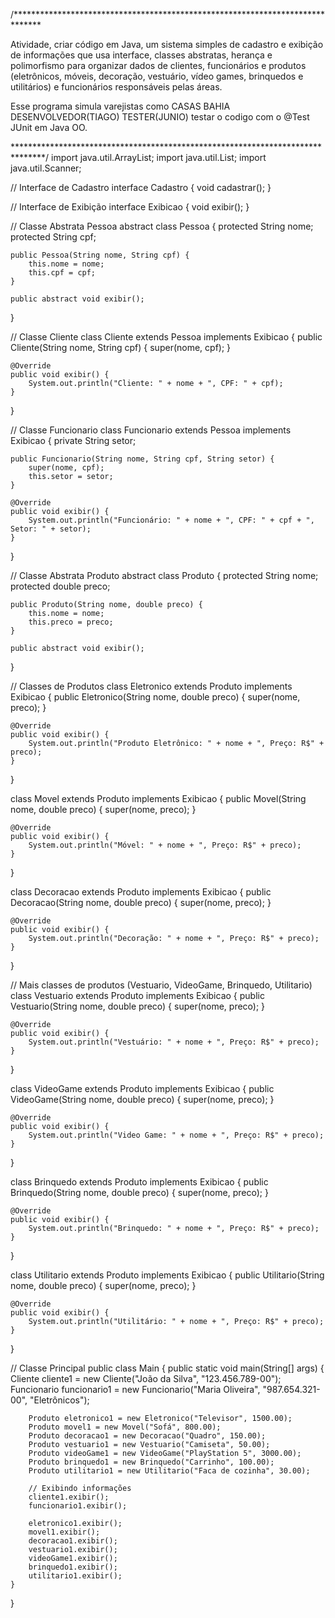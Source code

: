 /******************************************************************************

Atividade, criar código em Java, um sistema simples de cadastro
e exibição de informações que usa interface, classes abstratas,
herança e polimorfismo para organizar dados de clientes,
funcionários e produtos (eletrônicos, móveis, decoração, vestuário, vídeo games,
brinquedos e utilitários) e funcionários responsáveis pelas áreas. 

Esse
programa simula varejistas como CASAS BAHIA DESENVOLVEDOR(TIAGO) TESTER(JUNIO)
testar o codigo com o @Test JUnit em Java OO.

*******************************************************************************/
import java.util.ArrayList;
import java.util.List;
import java.util.Scanner;

// Interface de Cadastro
interface Cadastro {
    void cadastrar();
}

// Interface de Exibição
interface Exibicao {
    void exibir();
}

// Classe Abstrata Pessoa
abstract class Pessoa {
    protected String nome;
    protected String cpf;

    public Pessoa(String nome, String cpf) {
        this.nome = nome;
        this.cpf = cpf;
    }

    public abstract void exibir();
}

// Classe Cliente
class Cliente extends Pessoa implements Exibicao {
    public Cliente(String nome, String cpf) {
        super(nome, cpf);
    }

    @Override
    public void exibir() {
        System.out.println("Cliente: " + nome + ", CPF: " + cpf);
    }
}

// Classe Funcionario
class Funcionario extends Pessoa implements Exibicao {
    private String setor;

    public Funcionario(String nome, String cpf, String setor) {
        super(nome, cpf);
        this.setor = setor;
    }

    @Override
    public void exibir() {
        System.out.println("Funcionário: " + nome + ", CPF: " + cpf + ", Setor: " + setor);
    }
}

// Classe Abstrata Produto
abstract class Produto {
    protected String nome;
    protected double preco;

    public Produto(String nome, double preco) {
        this.nome = nome;
        this.preco = preco;
    }

    public abstract void exibir();
}

// Classes de Produtos
class Eletronico extends Produto implements Exibicao {
    public Eletronico(String nome, double preco) {
        super(nome, preco);
    }

    @Override
    public void exibir() {
        System.out.println("Produto Eletrônico: " + nome + ", Preço: R$" + preco);
    }
}

class Movel extends Produto implements Exibicao {
    public Movel(String nome, double preco) {
        super(nome, preco);
    }

    @Override
    public void exibir() {
        System.out.println("Móvel: " + nome + ", Preço: R$" + preco);
    }
}

class Decoracao extends Produto implements Exibicao {
    public Decoracao(String nome, double preco) {
        super(nome, preco);
    }

    @Override
    public void exibir() {
        System.out.println("Decoração: " + nome + ", Preço: R$" + preco);
    }
}

// Mais classes de produtos (Vestuario, VideoGame, Brinquedo, Utilitario)
class Vestuario extends Produto implements Exibicao {
    public Vestuario(String nome, double preco) {
        super(nome, preco);
    }

    @Override
    public void exibir() {
        System.out.println("Vestuário: " + nome + ", Preço: R$" + preco);
    }
}

class VideoGame extends Produto implements Exibicao {
    public VideoGame(String nome, double preco) {
        super(nome, preco);
    }

    @Override
    public void exibir() {
        System.out.println("Video Game: " + nome + ", Preço: R$" + preco);
    }
}

class Brinquedo extends Produto implements Exibicao {
    public Brinquedo(String nome, double preco) {
        super(nome, preco);
    }

    @Override
    public void exibir() {
        System.out.println("Brinquedo: " + nome + ", Preço: R$" + preco);
    }
}

class Utilitario extends Produto implements Exibicao {
    public Utilitario(String nome, double preco) {
        super(nome, preco);
    }

    @Override
    public void exibir() {
        System.out.println("Utilitário: " + nome + ", Preço: R$" + preco);
    }
}

// Classe Principal
public class Main {
    public static void main(String[] args) {
        Cliente cliente1 = new Cliente("João da Silva", "123.456.789-00");
        Funcionario funcionario1 = new Funcionario("Maria Oliveira", "987.654.321-00", "Eletrônicos");

        Produto eletronico1 = new Eletronico("Televisor", 1500.00);
        Produto movel1 = new Movel("Sofá", 800.00);
        Produto decoracao1 = new Decoracao("Quadro", 150.00);
        Produto vestuario1 = new Vestuario("Camiseta", 50.00);
        Produto videoGame1 = new VideoGame("PlayStation 5", 3000.00);
        Produto brinquedo1 = new Brinquedo("Carrinho", 100.00);
        Produto utilitario1 = new Utilitario("Faca de cozinha", 30.00);

        // Exibindo informações
        cliente1.exibir();
        funcionario1.exibir();

        eletronico1.exibir();
        movel1.exibir();
        decoracao1.exibir();
        vestuario1.exibir();
        videoGame1.exibir();
        brinquedo1.exibir();
        utilitario1.exibir();
    }
}
